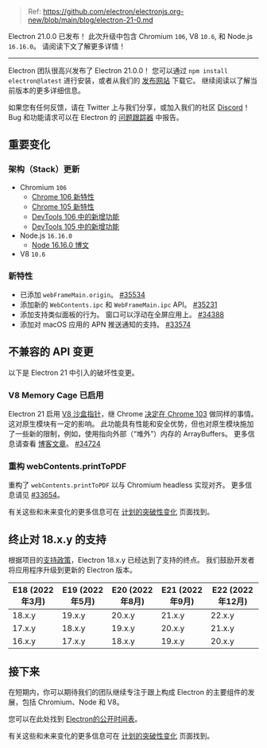 > Ref: https://github.com/electron/electronjs.org-new/blob/main/blog/electron-21-0.md

Electron 21.0.0 已发布！ 此次升级中包含 Chromium `106`, V8 `10.6`, 和 Node.js `16.16.0`。 请阅读下文了解更多详情！

---

Electron 团队很高兴发布了 Electron 21.0.0！ 您可以通过 `npm install electron@latest` 进行安装，或者从我们的 [发布网站](https://releases.electronjs.org/releases/stable) 下载它。 继续阅读以了解当前版本的更多详细信息。

如果您有任何反馈，请在 Twitter 上与我们分享，或加入我们的社区 [Discord](https://discord.com/invite/electronjs)！Bug 和功能请求可以在 Electron 的 [问题跟踪器](https://github.com/electron/electron/issues) 中报告。

## 重要变化

### 架构（Stack）更新

* Chromium `106`
    * [Chrome 106 新特性](https://developer.chrome.com/blog/new-in-chrome-106/)
    * [Chrome 105 新特性](https://developer.chrome.com/blog/new-in-chrome-105/)
    * [DevTools 106 中的新增功能](https://developer.chrome.com/blog/new-in-devtools-106/)
    * [DevTools 105 中的新增功能](https://developer.chrome.com/blog/new-in-devtools-105/)
* Node.js `16.16.0`
    * [Node 16.16.0 博文](https://nodejs.org/en/blog/release/v16.16.0/)
* V8 `10.6`

### 新特性

* 已添加 `webFrameMain.origin`。 [#35534](https://github.com/electron/electron/pull/35534)
* 添加新的 `WebContents.ipc` 和 `WebFrameMain.ipc` API。 [#35231](https://github.com/electron/electron/pull/35231)
* 添加支持类似面板的行为。 窗口可以浮动在全屏应用上。 [#34388](https://github.com/electron/electron/pull/34388)
* 添加对 macOS 应用的 APN 推送通知的支持。 [#33574](https://github.com/electron/electron/pull/33574)

## 不兼容的 API 变更

以下是 Electron 21 中引入的破坏性变更。

### V8 Memory Cage 已启用

Electron 21 启用 [V8 沙盒指针](https://docs.google.com/document/d/1HSap8-J3HcrZvT7-5NsbYWcjfc0BVoops5TDHZNsnko/edit)，继 Chrome [决定在 Chrome 103](https://chromiumdash.appspot.com/commit/9a6a76bf13d3ca1c6788de193afc5513919dd0ed) 做同样的事情。 这对原生模块有一定的影响。 此功能具有性能和安全优势，但也对原生模块施加了一些新的限制，例如，使用指向外部（“堆外”）内存的 ArrayBuffers。 更多信息请查看 [博客文章](https://electronjs.org/blog/v8-memory-cage)。 [#34724](https://github.com/electron/electron/pull/34724)

### 重构 webContents.printToPDF

重构了 `webContents.printToPDF` 以与 Chromium headless 实现对齐。 更多信息请见 [#33654](https://github.com/electron/electron/pull/33654)。

有关这些和未来变化的更多信息可在 [计划的突破性变化](https://www.electronjs.org/docs/latest/breaking-changes) 页面找到。

## 终止对 18.x.y 的支持

根据项目的[支持政策](https://www.electronjs.org/docs/latest/tutorial/electron-timelines#version-support-policy)，Electron 18.x.y 已经达到了支持的终点。 我们鼓励开发者将应用程序升级到更新的 Electron 版本。

| E18 (2022年3月) | E19 (2022年5月) | E20 (2022年8月) | E21 (2022年9月) | E22 (2022年12月) |
| ------------- | ------------- | ------------- | ------------- | -------------- |
| 18.x.y        | 19.x.y        | 20.x.y        | 21.x.y        | 22.x.y         |
| 17.x.y        | 18.x.y        | 19.x.y        | 20.x.y        | 21.x.y         |
| 16.x.y        | 17.x.y        | 18.x.y        | 19.x.y        | 20.x.y         |

## 接下来

在短期内，你可以期待我们的团队继续专注于跟上构成 Electron 的主要组件的发展，包括 Chromium、Node 和 V8。

您可以在此处找到 [Electron的公开时间表](https://www.electronjs.org/docs/latest/tutorial/electron-timelines)。

有关这些和未来变化的更多信息可在 [计划的突破性变化](https://github.com/electron/electron/blob/main/docs/breaking-changes.md) 页面找到。

